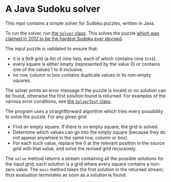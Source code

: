 # A Java Sudoku solver

This repo contains a simple solver for Sudoku puzzles, written in Java.

To run the solver, run [the `Solver` class](src/main/java/uk/org/thehickses/sudoku/Solver.java). This solves the puzzle [which was 
claimed in 2012 to be the hardest Sudoku ever devised](https://abcnews.go.com/blogs/headlines/2012/06/can-you-solve-the-hardest-ever-sudoku).

The input puzzle is validated to ensure that:

* it is a 9x9 grid (a list of nine lists, each of which contains nine `Int`s).
* every square is either empty (represented by the value 0) or contains one
of the values 1 to 9 inclusive.
* no row, column or box contains duplicate values in its non-empty
squares.

The solver prints an error message if 
the puzzle is invalid or no solution can be found, otherwise the first solution found is returned.
For examples of the various error conditions, see [the `SolverTest` class](src/test/java/uk/org/thehickses/sudoku/SolverTest.java).

The program uses a straightforward algorithm which tries every possibility to solve the puzzle.
For any given grid:

* Find an empty square. If there is no empty square, the grid is solved.
* Determine which values can go into the empty square (because they do
not appear anywhere in the same row, column or box). 
* For each such value, replace the
0 at the relevant position in the source grid with that value, and solve the revised grid recursively.

The `solve` method returns a stream containing
all the possible solutions for the input grid; each solution is a grid where 
every square contains a non-zero value.
The `main` method takes the first solution in the
returned stream; thus evaluation terminates as soon as a solution is found.